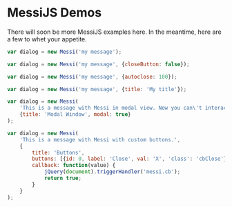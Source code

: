 # MessiJS Demos

There will soon be more MessiJS examples here.  In the meantime, here are a few to whet your appetite.


```javascript
var dialog = new Messi('my message');
```

```javascript
var dialog = new Messi('my message', {closeButton: false});
```

```javascript
var dialog = new Messi('my message', {autoclose: 100});
```

```javascript
var dialog = new Messi('my message', {title: 'My title'});
```

```javascript
var dialog = new Messi(
    'This is a message with Messi in modal view. Now you can\'t interact with other elements in the page until close this.',
    {title: 'Modal Window', modal: true}
);
```

```javascript
var dialog = new Messi(
    'This is a message with Messi with custom buttons.',
    {
        title: 'Buttons',
        buttons: [{id: 0, label: 'Close', val: 'X', 'class': 'cbClose'}],
        callback: function(value) {
            jQuery(document).triggerHandler('messi.cb');
            return true;
        }
    }
);
```
